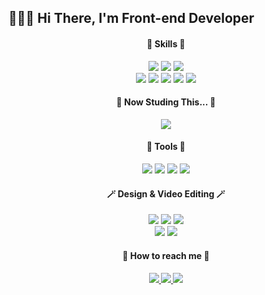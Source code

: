 ## 🧑🏻‍💻 Hi There, I'm Front-end Developer
  
  <div align='center'>
  <!-- skills start -->
  <h4>📝 Skills 📝</h4>
  <img src="https://img.shields.io/badge/HTML5-E34F26?style=flat-square&logo=HTML5&logoColor=white"/>
  <img src="https://img.shields.io/badge/CSS3-1572B6?style=flat-square&logo=CSS3&logoColor=white"/>
  <img src="https://img.shields.io/badge/Sass-CC6699?style=flat-square&logo=Sass&logoColor=white"/>
  <br/>
  <img src="https://img.shields.io/badge/JavaScript-F7DF1E?style=flat-square&logo=JavaScript&logoColor=white"/>
  <img src="https://img.shields.io/badge/React-61DAFB?style=flat-square&logo=React&logoColor=white"/>
  <img src="https://img.shields.io/badge/StyledComponents-DB7093?style=flat-square&logo=StyledComponents&logoColor=white"/>
  <img src="https://img.shields.io/badge/Redux-764ABC?style=flat-square&logo=Redux&logoColor=white"/>
  <img src="https://img.shields.io/badge/jQuery-0769AD?style=flat-square&logo=jQuery&logoColor=white"/>
  <!-- skills end -->
  
  <!-- now studing this start -->
  <h4>🌷 Now Studing This... 🌷</h4>
  <img src="https://img.shields.io/badge/TypeScript-3178C6?style=flat-square&logo=TypeScript&logoColor=white"/>
  <!-- new studing this end -->
  
  <!-- tools start -->
  <h4>🔨 Tools 🔨</h4>
  
  <img src="https://img.shields.io/badge/Postman-FF6C37?style=flat-square&logo=Postman&logoColor=white"/>
  <img src="https://img.shields.io/badge/Slack-4A154B?style=flat-square&logo=Slack&logoColor=white"/>
  <img src="https://img.shields.io/badge/Visual Studio Code-007ACC?style=flat-square&logo=Visual Studio Code&logoColor=white"/>
  <img src="https://img.shields.io/badge/Prettier-F7B93E?style=flat-square&logo=Prettier&logoColor=white"/>
  
  <h4>🪄 Design & Video Editing 🪄</h4>
  <img src="https://img.shields.io/badge/Adobe Illustrator-FF9A00?style=flat-square&logo=Adobe Illustrator&logoColor=white"/>
  <img src="https://img.shields.io/badge/Adobe Photoshop-31A8FF?style=flat-square&logo=Adobe Photoshop&logoColor=white"/>
  <img src="https://img.shields.io/badge/Adobe XD-FF61F6?style=flat-square&logo=Adobe XD&logoColor=white"/>
  <br/>
  <img src="https://img.shields.io/badge/Adobe Premiere Pro-9999FF?style=flat-square&logo=Adobe Premiere Pro&logoColor=white"/>
  <img src="https://img.shields.io/badge/Adobe After Effects-9999FF?style=flat-square&logo=Adobe After Effects&logoColor=white"/>
  <!-- tools end -->
  
  <!-- how to reach me start -->
  <h4>🐠 How to reach me 🐠<h4>

  <a href="https://instagram.com/132.o3">
    <img src="http://img.shields.io/badge/-Instagram-black?style=flat&logo=Instagram&link=https://www.instagram.com/132.o3/"/>
  </a>
  <a href="https://royal-foundation-7a0.notion.site/132-o3-9deebf2c25b5459c9eafb6976c77c5b7">
     <img src="https://img.shields.io/badge/Notion-000000?style=flat-square&logo=Notion&logoColor=white"/>
  </a>
  <img src="https://img.shields.io/badge/jys0323117@naver.com-000000?style=flat-square&logo=jys0323117@naver.com&logoColor=white"/>
  <!-- how to reach me end -->
</div>
